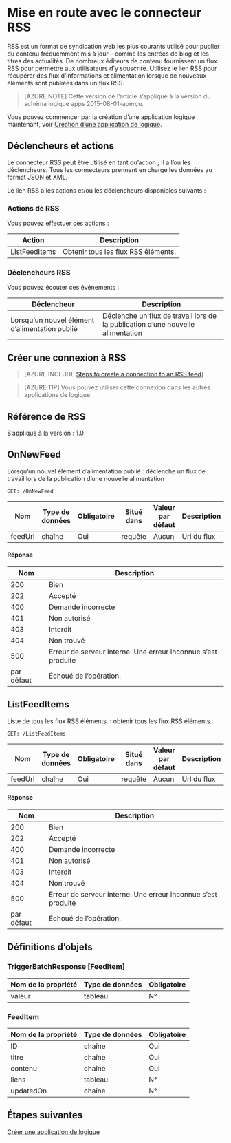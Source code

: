 <properties
pageTitle="RSS | Microsoft Azure"
description="Permet de créer des applications de logique avec le service d’application d’Azure. Connecteur RSS permet aux utilisateurs de publier et de récupérer des éléments de flux. Il permet également aux utilisateurs de le déclencher lorsqu’un nouvel élément est publié sur le flux des opérations."
services="logic-apps"   
documentationCenter=".net,nodejs,java"  
authors="msftman"   
manager="erikre"    
editor=""
tags="connectors" />

<tags
ms.service="logic-apps"
ms.devlang="multiple"
ms.topic="article"
ms.tgt_pltfrm="na"
ms.workload="integration"
ms.date="08/18/2016"
ms.author="deonhe"/>

# <a name="get-started-with-the-rss-connector"></a>Mise en route avec le connecteur RSS
RSS est un format de syndication web les plus courants utilisé pour publier du contenu fréquemment mis à jour – comme les entrées de blog et les titres des actualités.  De nombreux éditeurs de contenu fournissent un flux RSS pour permettre aux utilisateurs d’y souscrire.  Utilisez le lien RSS pour récupérer des flux d’informations et alimentation lorsque de nouveaux éléments sont publiées dans un flux RSS.

>[AZURE.NOTE] Cette version de l’article s’applique à la version du schéma logique apps 2015-08-01-aperçu. 

Vous pouvez commencer par la création d’une application logique maintenant, voir [Création d’une application de logique](../app-service-logic/app-service-logic-create-a-logic-app.md).

## <a name="triggers-and-actions"></a>Déclencheurs et actions

Le connecteur RSS peut être utilisé en tant qu’action ; Il a l’ou les déclencheurs. Tous les connecteurs prennent en charge les données au format JSON et XML. 

 Le lien RSS a les actions et/ou les déclencheurs disponibles suivants :

### <a name="rss-actions"></a>Actions de RSS
Vous pouvez effectuer ces actions :

|Action|Description|
|--- | ---|
|[ListFeedItems](connectors-create-api-rss.md#listfeeditems)|Obtenir tous les flux RSS éléments.|
### <a name="rss-triggers"></a>Déclencheurs RSS
Vous pouvez écouter ces événements :

|Déclencheur | Description|
|--- | ---|
|Lorsqu’un nouvel élément d’alimentation publié|Déclenche un flux de travail lors de la publication d’une nouvelle alimentation|


## <a name="create-a-connection-to-rss"></a>Créer une connexion à RSS

>[AZURE.INCLUDE [Steps to create a connection to an RSS feed](../../includes/connectors-create-api-rss.md)]

>[AZURE.TIP] Vous pouvez utiliser cette connexion dans les autres applications de logique.

## <a name="reference-for-rss"></a>Référence de RSS
S’applique à la version : 1.0

## <a name="onnewfeed"></a>OnNewFeed
Lorsqu’un nouvel élément d’alimentation publié : déclenche un flux de travail lors de la publication d’une nouvelle alimentation 

```GET: /OnNewFeed``` 

| Nom| Type de données|Obligatoire|Situé dans|Valeur par défaut|Description|
| ---|---|---|---|---|---|
|feedUrl|chaîne|Oui|requête|Aucun|Url du flux|

#### <a name="response"></a>Réponse

|Nom|Description|
|---|---|
|200|Bien|
|202|Accepté|
|400|Demande incorrecte|
|401|Non autorisé|
|403|Interdit|
|404|Non trouvé|
|500|Erreur de serveur interne. Une erreur inconnue s’est produite|
|par défaut|Échoué de l’opération.|


## <a name="listfeeditems"></a>ListFeedItems
Liste de tous les flux RSS éléments. : obtenir tous les flux RSS éléments. 

```GET: /ListFeedItems``` 

| Nom| Type de données|Obligatoire|Situé dans|Valeur par défaut|Description|
| ---|---|---|---|---|---|
|feedUrl|chaîne|Oui|requête|Aucun|Url du flux|

#### <a name="response"></a>Réponse

|Nom|Description|
|---|---|
|200|Bien|
|202|Accepté|
|400|Demande incorrecte|
|401|Non autorisé|
|403|Interdit|
|404|Non trouvé|
|500|Erreur de serveur interne. Une erreur inconnue s’est produite|
|par défaut|Échoué de l’opération.|


## <a name="object-definitions"></a>Définitions d’objets 

### <a name="triggerbatchresponsefeeditem"></a>TriggerBatchResponse [FeedItem]


| Nom de la propriété | Type de données | Obligatoire |
|---|---|---|
|valeur|tableau|N° |



### <a name="feeditem"></a>FeedItem


| Nom de la propriété | Type de données | Obligatoire |
|---|---|---|
|ID|chaîne|Oui |
|titre|chaîne|Oui |
|contenu|chaîne|Oui |
|liens|tableau|N° |
|updatedOn|chaîne|N° |


## <a name="next-steps"></a>Étapes suivantes
[Créer une application de logique](../app-service-logic/app-service-logic-create-a-logic-app.md)